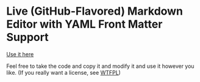 # Live (GitHub-Flavored) Markdown Editor with YAML Front Matter Support

[Use it here](//monoman.github.io/markdown-editor)

Feel free to take the code and copy it and modify it and use it however you like. 
(If you really want a license, see [WTFPL](http://www.wtfpl.net/txt/copying/))
